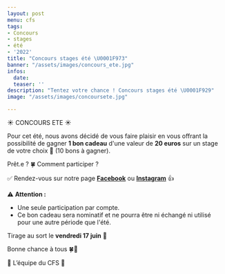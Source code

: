 ```yaml
---
layout: post
menu: cfs
tags:
- Concours
- stages
- été
- '2022'
title: "Concours stages été \U0001F973"
banner: "/assets/images/concours_ete.jpg"
infos:
  date: 
  teaser: ''
description: "Tentez votre chance ! Concours stages été \U0001F929"
image: "/assets/images/concoursete.jpg"

---
```

☀ CONCOURS ETE ☀

Pour cet été, nous avons décidé de vous faire plaisir en vous offrant la possibilité de gagner **1 bon cadeau** d'une valeur de **20 euros** sur un stage de votre choix 🥳 (10 bons à gagner). 

Prêt.e ? 🍀 Comment participer ?

✅ Rendez-vous sur notre page [**Facebook**](https://www.facebook.com/CFSasbl "CFS Facebook") ou [**Instagram**](https://www.instagram.com/cfs_asbl/ "CFS Instagram") 👍

⚠ **Attention :**

* Une seule participation par compte.
*  Ce bon cadeau sera nominatif et ne pourra être ni échangé ni utilisé pour une autre période que l'été.

Tirage au sort le **vendredi 17 juin** 🥳

Bonne chance à tous 🍀🤞

💁 L’équipe du CFS 👟